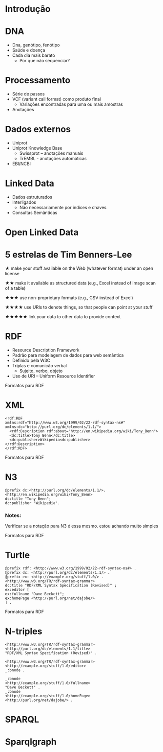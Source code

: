 Introdução
==========


DNA
===

- Dna, genótipo, fenótipo
- Saúde e doença
- Cada dia mais barato
   - Por que não sequenciar?


Processamento
=============

- Série de passos
- VCF (variant call format) como produto final
  - Variações encontradas para uma ou mais amostras
- Anotações


Dados externos
==============

- Uniprot
- Uniprot Knowledge Base
  - Swissprot – anotações manuais
  - TrEMBL - anotações automáticas
- EBI/NCBI


Linked Data
===========

- Dados estruturados
- Interligados
  - Não necessariamente por indices e chaves
- Consultas Semânticas



Open Linked Data
================



5 estrelas de Tim Benners-Lee
=============================

★ make your stuff available on the Web (whatever format) under an open license


★★ make it available as structured data (e.g., Excel instead of image scan of a table)


★★★ use non-proprietary formats (e.g., CSV instead of Excel)


★★★★ use URIs to denote things, so that people can point at your stuff


★★★★★ link your data to other data to provide context



RDF
===

- Resource Description Framework
- Padrão para modelagem de dados para web semântica
- Definido pela W3C
- Triplas e comunicão verbal
  - Sujeito, verbo, objeto
- Uso de URI – Uniform Resource Identifier



Formatos para RDF

XML
=======================
```
<rdf:RDF
xmlns:rdf="http://www.w3.org/1999/02/22-rdf-syntax-ns#"
xmlns:dc="http://purl.org/dc/elements/1.1/">
  <rdf:Description rdf:about="http://en.wikipedia.org/wiki/Tony_Benn">
  <dc:title>Tony Benn</dc:title>
  <dc:publisher>Wikipedia<dc:publisher>
</rdf:Description>
</rdf:RDF>

```


Formatos para RDF

N3
======================
```
@prefix dc:<http://purl.org/dc/elements/1.1/>.
<http://en.wikipedia.org/wiki/Tony_Benn>
dc:title "Tony Benn";
dc:publisher "Wikipedia".
```

### Notes:

Verificar se a notação para N3 é essa mesmo. estou achando muito simples


Formatos para RDF

Turtle
==========================
```
@prefix rdf: <http://www.w3.org/1999/02/22-rdf-syntax-ns#> .
@prefix dc: <http://purl.org/dc/elements/1.1/> .
@prefix ex: <http://example.org/stuff/1.0/> .
<http://www.w3.org/TR/rdf-syntax-grammar>
dc:title "RDF/XML Syntax Specification (Revised)" ;
ex:editor [
ex:fullname "Dave Beckett";
ex:homePage <http://purl.org/net/dajobe/>
] .
```


Formatos para RDF

N-triples
=============================
```{xml}
<http://www.w3.org/TR/rdf-syntax-grammar>
<http://purl.org/dc/elements/1.1/title>
"RDF/XML Syntax Specification (Revised)" .

<http://www.w3.org/TR/rdf-syntax-grammar>
<http://example.org/stuff/1.0/editor>
_:bnode .

_:bnode
<http://example.org/stuff/1.0/fullname>
"Dave Beckett" .
_:bnode
<http://example.org/stuff/1.0/homePage>
<http://purl.org/net/dajobe/> .
```


SPARQL
======



Sparqlgraph
===========
